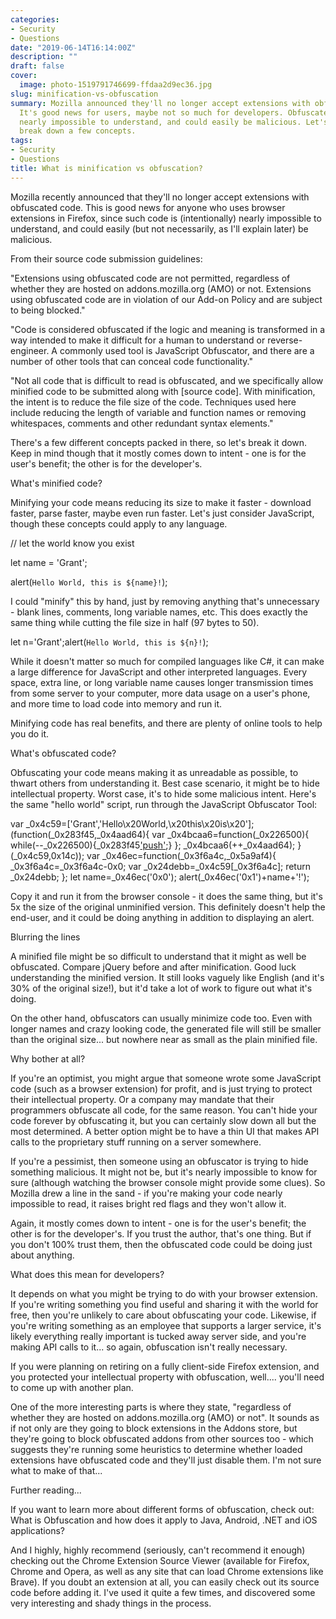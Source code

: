```yaml
---
categories:
- Security
- Questions
date: "2019-06-14T16:14:00Z"
description: ""
draft: false
cover:
  image: photo-1519791746699-ffdaa2d9ec36.jpg
slug: minification-vs-obfuscation
summary: Mozilla announced they'll no longer accept extensions with obfuscated code.
  It's good news for users, maybe not so much for developers. Obfuscated code is (intentionally)
  nearly impossible to understand, and could easily be malicious. Let's unpack and
  break down a few concepts.
tags:
- Security
- Questions
title: What is minification vs obfuscation?
---
```



Mozilla recently announced that they'll no longer accept extensions with obfuscated code. This is good news for anyone who uses browser extensions in Firefox, since such code is (intentionally) nearly impossible to understand, and could easily (but not necessarily, as I'll explain later) be malicious.

From their source code submission guidelines:

"Extensions using obfuscated code are not permitted, regardless of whether they are hosted on addons.mozilla.org (AMO) or not. Extensions using obfuscated code are in violation of our Add-on Policy and are subject to being blocked."

"Code is considered obfuscated if the logic and meaning is transformed in a way intended to make it difficult for a human to understand or reverse-engineer. A commonly used tool is JavaScript Obfuscator, and there are a number of other tools that can conceal code functionality."

"Not all code that is difficult to read is obfuscated, and we specifically allow minified code to be submitted along with [source code]. With minification, the intent is to reduce the file size of the code. Techniques used here include reducing the length of variable and function names or removing whitespaces, comments and other redundant syntax elements."

There's a few different concepts packed in there, so let's break it down. Keep in mind though that it mostly comes down to intent - one is for the user's benefit; the other is for the developer's.


What's minified code?

Minifying your code means reducing its size to make it faster - download faster, parse faster, maybe even run faster. Let's just consider JavaScript, though these concepts could apply to any language.

// let the world know you exist

let name = 'Grant';

alert(`Hello World, this is ${name}!`);

I could "minify" this by hand, just by removing anything that's unnecessary - blank lines, comments, long variable names, etc. This does exactly the same thing while cutting the file size in half (97 bytes to 50).

let n='Grant';alert(`Hello World, this is ${n}!`);

While it doesn't matter so much for compiled languages like C#, it can make a large difference for JavaScript and other interpreted languages. Every space, extra line, or long variable name causes longer transmission times from some server to your computer, more data usage on a user's phone, and more time to load code into memory and run it.

Minifying code has real benefits, and there are plenty of online tools to help you do it.


What's obfuscated code?

Obfuscating your code means making it as unreadable as possible, to thwart others from understanding it. Best case scenario, it might be to hide intellectual property. Worst case, it's to hide some malicious intent. Here's the same "hello world" script, run through the JavaScript Obfuscator Tool:

var _0x4c59=['Grant','Hello\x20World,\x20this\x20is\x20'];
(function(_0x283f45,_0x4aad64){
    var _0x4bcaa6=function(_0x226500){
        while(--_0x226500){_0x283f45['push'](_0x283f45['shift']());}
    };
    _0x4bcaa6(++_0x4aad64);
}(_0x4c59,0x14c));
var _0x46ec=function(_0x3f6a4c,_0x5a9af4){
    _0x3f6a4c=_0x3f6a4c-0x0;
    var _0x24debb=_0x4c59[_0x3f6a4c];
    return _0x24debb;
};
let name=_0x46ec('0x0');
alert(_0x46ec('0x1')+name+'!');

Copy it and run it from the browser console - it does the same thing, but it's 5x the size of the original unminified version. This definitely doesn't help the end-user, and it could be doing anything in addition to displaying an alert.


Blurring the lines

A minified file might be so difficult to understand that it might as well be obfuscated. Compare jQuery before and after minification. Good luck understanding the minified version. It still looks vaguely like English (and it's 30% of the original size!), but it'd take a lot of work to figure out what it's doing.

On the other hand, obfuscators can usually minimize code too. Even with longer names and crazy looking code, the generated file will still be smaller than the original size... but nowhere near as small as the plain minified file.


Why bother at all?

If you're an optimist, you might argue that someone wrote some JavaScript code (such as a browser extension) for profit, and is just trying to protect their intellectual property. Or a company may mandate that their programmers obfuscate all code, for the same reason. You can't hide your code forever by obfuscating it, but you can certainly slow down all but the most determined. A better option might be to have a thin UI that makes API calls to the proprietary stuff running on a server somewhere.

If you're a pessimist, then someone using an obfuscator is trying to hide something malicious. It might not be, but it's nearly impossible to know for sure (although watching the browser console might provide some clues). So Mozilla drew a line in the sand - if you're making your code nearly impossible to read, it raises bright red flags and they won't allow it.

Again, it mostly comes down to intent - one is for the user's benefit; the other is for the developer's. If you trust the author, that's one thing. But if you don't 100% trust them, then the obfuscated code could be doing just about anything.


What does this mean for developers?

It depends on what you might be trying to do with your browser extension. If you're writing something you find useful and sharing it with the world for free, then you're unlikely to care about obfuscating your code. Likewise, if you're writing something as an employee that supports a larger service, it's likely everything really important is tucked away server side, and you're making API calls to it... so again, obfuscation isn't really necessary.

If you were planning on retiring on a fully client-side Firefox extension, and you protected your intellectual property with obfuscation, well.... you'll need to come up with another plan.

One of the more interesting parts is where they state, "regardless of whether they are hosted on addons.mozilla.org (AMO) or not". It sounds as if not only are they going to block extensions in the Addons store, but they're going to block obfuscated addons from other sources too - which suggests they're running some heuristics to determine whether loaded extensions have obfuscated code and they'll just disable them. I'm not sure what to make of that...


Further reading...

If you want to learn more about different forms of obfuscation, check out:
What is Obfuscation and how does it apply to Java, Android, .NET and iOS applications?

And I highly, highly recommend (seriously, can't recommend it enough) checking out the Chrome Extension Source Viewer (available for Firefox, Chrome and Opera, as well as any site that can load Chrome extensions like Brave). If you doubt an extension at all, you can easily check out its source code before adding it. I've used it quite a few times, and discovered some very interesting and shady things in the process.
